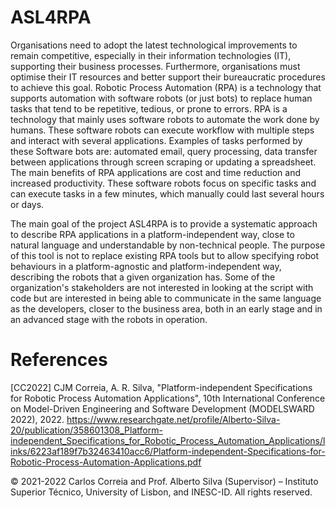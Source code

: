 # ASL4RPA
Organisations need to adopt the latest technological improvements to remain competitive, especially in their information technologies (IT), supporting their business processes. Furthermore, organisations must optimise their IT resources and better support their bureaucratic procedures to achieve this goal. Robotic Process Automation (RPA) is a technology that supports automation with software robots (or just bots) to replace human tasks that tend to be repetitive, tedious, or prone to errors.
RPA is a technology that mainly uses software robots to automate the work done by humans. These software robots can execute workflow with multiple steps and interact with several applications. Examples of tasks performed by these Software bots are: automated email, query processing, data transfer between applications through screen scraping or updating a spreadsheet.
The main benefits of RPA applications are cost and time reduction and increased productivity. These software robots focus on specific tasks and can execute tasks in a few minutes, which manually could last several hours or days. 

The main goal of the project ASL4RPA is to provide a systematic approach to describe RPA applications in a platform-independent way, close to natural language and understandable by non-technical people. 
The purpose of this tool is not to replace existing RPA tools but to allow specifying robot behaviours in a platform-agnostic and platform-independent way, describing the robots that a given organization has.
Some of the organization's stakeholders are not interested in looking at the script with code but are interested in being able to communicate in the same language as the developers, closer to the business area, both in an early stage and in an advanced stage with the robots in operation.

# References
[CC2022] CJM Correia, A. R. Silva, "Platform-independent Specifications for Robotic Process Automation Applications", 10th International Conference on Model-Driven Engineering and Software Development (MODELSWARD 2022), 2022. 
https://www.researchgate.net/profile/Alberto-Silva-20/publication/358601308_Platform-independent_Specifications_for_Robotic_Process_Automation_Applications/links/6223af189f7b32463410acc6/Platform-independent-Specifications-for-Robotic-Process-Automation-Applications.pdf


© 2021-2022 Carlos Correia and Prof. Alberto Silva (Supervisor) – Instituto Superior Técnico, University of Lisbon, and INESC-ID. All rights reserved.
